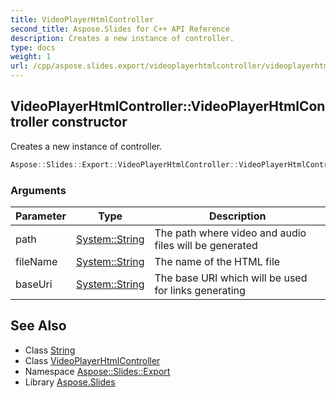 ```yaml
---
title: VideoPlayerHtmlController
second_title: Aspose.Slides for C++ API Reference
description: Creates a new instance of controller.
type: docs
weight: 1
url: /cpp/aspose.slides.export/videoplayerhtmlcontroller/videoplayerhtmlcontroller/
---
```

## VideoPlayerHtmlController::VideoPlayerHtmlController constructor


Creates a new instance of controller.

```cpp
Aspose::Slides::Export::VideoPlayerHtmlController::VideoPlayerHtmlController(System::String path, System::String fileName, System::String baseUri)
```


### Arguments

| Parameter | Type | Description |
| --- | --- | --- |
| path | [System::String](../../../system/string/) | The path where video and audio files will be generated |
| fileName | [System::String](../../../system/string/) | The name of the HTML file |
| baseUri | [System::String](../../../system/string/) | The base URI which will be used for links generating |

## See Also

* Class [String](../../../system/string/)
* Class [VideoPlayerHtmlController](../)
* Namespace [Aspose::Slides::Export](../../)
* Library [Aspose.Slides](../../../)
